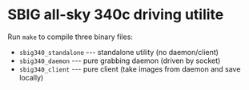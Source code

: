SBIG all-sky 340c driving utilite
===============================

Run `make` to compile three binary files:

* `sbig340_standalone` --- standalone utility (no daemon/client)
* `sbig340_daemon` --- pure grabbing daemon (driven by socket)
* `sbig340_client` --- pure client (take images from daemon and save locally)

